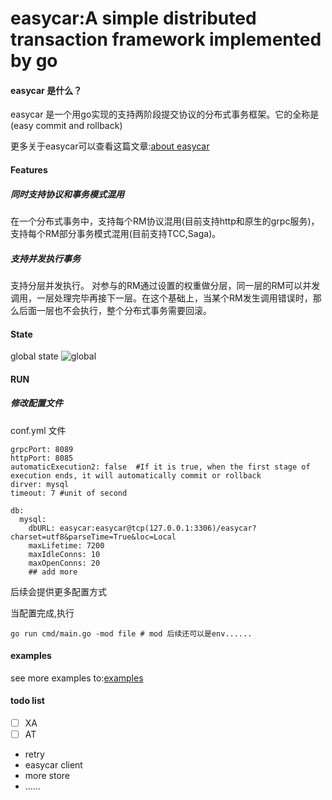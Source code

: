 # easycar:A simple distributed transaction framework implemented by go

#### easycar 是什么？

easycar 是一个用go实现的支持两阶段提交协议的分布式事务框架。它的全称是(easy commit and rollback)

更多关于easycar可以查看这篇文章:[about easycar](https://www.syst.top/posts/go/easycar/)

#### Features

##### 同时支持协议和事务模式混用

在一个分布式事务中，支持每个RM协议混用(目前支持http和原生的grpc服务)，支持每个RM部分事务模式混用(目前支持TCC,Saga)。

##### 支持并发执行事务

支持分层并发执行。 对参与的RM通过设置的权重做分层，同一层的RM可以并发调用，一层处理完毕再接下一层。在这个基础上，当某个RM发生调用错误时，那么后面一层也不会执行，整个分布式事务需要回滚。

#### State

global state
![global](https://cdn.syst.top/global.png)

#### RUN

##### 修改配置文件
conf.yml 文件
```ymal
grpcPort: 8089
httpPort: 8085
automaticExecution2: false  #If it is true, when the first stage of execution ends, it will automatically commit or rollback
dirver: mysql
timeout: 7 #unit of second

db:
  mysql:
    dbURL: easycar:easycar@tcp(127.0.0.1:3306)/easycar?charset=utf8&parseTime=True&loc=Local
    maxLifetime: 7200
    maxIdleConns: 10
    maxOpenConns: 20
    ## add more
```

后续会提供更多配置方式


当配置完成,执行

```shell
go run cmd/main.go -mod file # mod 后续还可以是env......
```

#### examples

see more examples to:[examples](https://github.com/easycar/examples)

#### todo list

- [ ] XA
- [ ] AT
- retry
- easycar client
- more store
- ......

